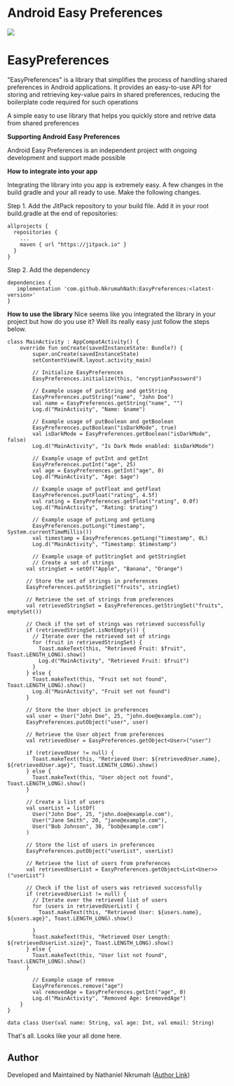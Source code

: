 # **Android Easy Preferences**

[![](https://jitpack.io/v/NkrumahNath/EasyPreferences.svg)](https://jitpack.io/#NkrumahNath/EasyPreferences)

# **EasyPreferences**

"EasyPreferences" is a library that simplifies the process of handling shared preferences in Android applications. It provides an easy-to-use API for storing and retrieving key-value pairs in shared preferences, reducing the boilerplate code required for such operations

A simple easy to use library that helps you quickly store and retrive data from shared preferences

**Supporting Android Easy Preferences**

Android Easy Preferences is an independent project with ongoing development and support made possible

**How to integrate into your app**

Integrating the library into you app is extremely easy. A few changes in the build gradle and your all ready to use. Make the following changes.

Step 1. Add the JitPack repository to your build file. Add it in your root build.gradle at the end of repositories:

```
allprojects {
  repositories {
    ...
    maven { url "https://jitpack.io" }
  }
}
```

Step 2. Add the dependency

```
dependencies {
   implementation 'com.github.NkrumahNath:EasyPreferences:<latest-version>'
}
```

**How to use the library**
Nice seems like you integrated the library in your project but how do you use it? Well its really easy just follow the steps below.

```
class MainActivity : AppCompatActivity() {
    override fun onCreate(savedInstanceState: Bundle?) {
        super.onCreate(savedInstanceState)
        setContentView(R.layout.activity_main)

        // Initialize EasyPreferences
        EasyPreferences.initialize(this, "encryptionPassword")

        // Example usage of putString and getString
        EasyPreferences.putString("name", "John Doe")
        val name = EasyPreferences.getString("name", "")
        Log.d("MainActivity", "Name: $name")

        // Example usage of putBoolean and getBoolean
        EasyPreferences.putBoolean("isDarkMode", true)
        val isDarkMode = EasyPreferences.getBoolean("isDarkMode", false)
        Log.d("MainActivity", "Is Dark Mode enabled: $isDarkMode")

        // Example usage of putInt and getInt
        EasyPreferences.putInt("age", 25)
        val age = EasyPreferences.getInt("age", 0)
        Log.d("MainActivity", "Age: $age")

        // Example usage of putFloat and getFloat
        EasyPreferences.putFloat("rating", 4.5f)
        val rating = EasyPreferences.getFloat("rating", 0.0f)
        Log.d("MainActivity", "Rating: $rating")

        // Example usage of putLong and getLong
        EasyPreferences.putLong("timestamp", System.currentTimeMillis())
        val timestamp = EasyPreferences.getLong("timestamp", 0L)
        Log.d("MainActivity", "Timestamp: $timestamp")

        // Example usage of putStringSet and getStringSet
        // Create a set of strings
      val stringSet = setOf("Apple", "Banana", "Orange")

      // Store the set of strings in preferences
      EasyPreferences.putStringSet("fruits", stringSet)

      // Retrieve the set of strings from preferences
      val retrievedStringSet = EasyPreferences.getStringSet("fruits", emptySet())

      // Check if the set of strings was retrieved successfully
      if (retrievedStringSet.isNotEmpty()) {
        // Iterate over the retrieved set of strings
        for (fruit in retrievedStringSet) {
          Toast.makeText(this, "Retrieved Fruit: $fruit", Toast.LENGTH_LONG).show()
          Log.d("MainActivity", "Retrieved Fruit: $fruit")
        }
      } else {
        Toast.makeText(this, "Fruit set not found", Toast.LENGTH_LONG).show()
        Log.d("MainActivity", "Fruit set not found")
      }
      
      // Store the User object in preferences
      val user = User("John Doe", 25, "john.doe@example.com");
      EasyPreferences.putObject("user", user)

      // Retrieve the User object from preferences
      val retrievedUser = EasyPreferences.getObject<User>("user")

      if (retrievedUser != null) {
        Toast.makeText(this, "Retrieved User: ${retrievedUser.name}, ${retrievedUser.age}", Toast.LENGTH_LONG).show()
      } else {
        Toast.makeText(this, "User object not found", Toast.LENGTH_LONG).show()
      }

      // Create a list of users
      val userList = listOf(
        User("John Doe", 25, "john.doe@example.com"),
        User("Jane Smith", 20, "jane@example.com"),
        User("Bob Johnson", 30, "bob@example.com")
      )

      // Store the list of users in preferences
      EasyPreferences.putObject("userList", userList)

      // Retrieve the list of users from preferences
      val retrievedUserList = EasyPreferences.getObject<List<User>>("userList")

      // Check if the list of users was retrieved successfully
      if (retrievedUserList != null) {
        // Iterate over the retrieved list of users
        for (users in retrievedUserList) {
          Toast.makeText(this, "Retrieved User: ${users.name}, ${users.age}", Toast.LENGTH_LONG).show()

        }
        Toast.makeText(this, "Retrieved User Length: ${retrievedUserList.size}", Toast.LENGTH_LONG).show()
      } else {
        Toast.makeText(this, "User list not found", Toast.LENGTH_LONG).show()
      }

        // Example usage of remove
        EasyPreferences.remove("age")
        val removedAge = EasyPreferences.getInt("age", 0)
        Log.d("MainActivity", "Removed Age: $removedAge")
    }
}

data class User(val name: String, val age: Int, val email: String)
```

That's all. Looks like your all done here.

## Author

Developed and Maintained by Nathaniel Nkrumah ([Author Link](https://github.com/NkrumahNath/EasyPreferences))


